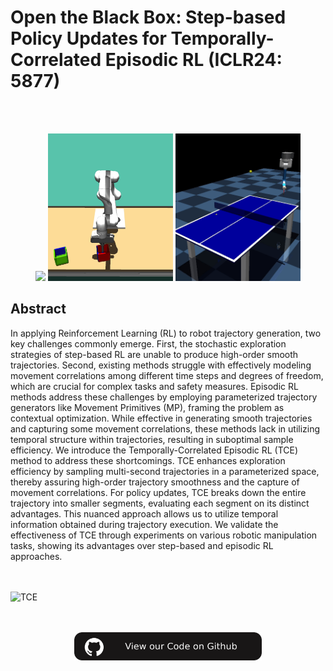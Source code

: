 # Open the Black Box: Step-based Policy Updates for Temporally-Correlated Episodic RL (ICLR24: 5877)

<br><br>
<p align="center">
  <img src='./assets/Metaworld.gif' width="200" />
  <img src='./assets/Box_Pushing.gif' width="200" />
  <img src='./assets/Table_Tennis.gif' width="200" />
</p>

## Abstract

In applying Reinforcement Learning (RL) to robot trajectory generation, two key challenges commonly emerge. First, the stochastic exploration strategies of step-based RL are unable to produce high-order smooth trajectories. Second, existing methods struggle with effectively modeling movement correlations among different time steps and degrees of freedom, which are crucial for complex tasks and safety measures. Episodic RL methods address these challenges by employing parameterized trajectory generators like Movement Primitives (MP), framing the problem as contextual optimization. While effective in generating smooth trajectories and capturing some movement correlations, these methods lack in utilizing temporal structure within trajectories, resulting in suboptimal sample efficiency. We introduce the Temporally-Correlated Episodic RL (TCE) method to address these shortcomings. TCE enhances exploration efficiency by sampling multi-second trajectories in a parameterized space, thereby assuring high-order trajectory smoothness and the capture of movement correlations. For policy updates, TCE breaks down the entire trajectory into smaller segments, evaluating each segment on its distinct advantages. This nuanced approach allows us to utilize temporal information obtained during trajectory execution.
We validate the effectiveness of TCE through experiments on various robotic manipulation tasks, showing its advantages over step-based and episodic RL approaches.

<br><br>
![TCE](https://github.com/TemporallyCorrelatedExploration/TemporallyCorrelatedExploration.github.io/assets/146423176/d74e470b-3954-4281-85bb-e48c16e73b73)
<!--- -->

<div align="center">
  <br><br>
    <a href='https://github.com/TemporallyCorrelatedExploration/Temporally-Correlated-Exploration'><img src='./assets/CodeOnGithub.png' width="300px"></a>
</div>
